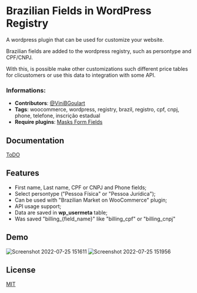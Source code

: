
# Brazilian Fields in WordPress Registry

A wordpress plugin that can be used for customize your website.

Brazilian fields are added to the wordpress registry, such as persontype and CPF/CNPJ.

With this, is possible make other customizations such different price tables for clicustomers or use this data to integration with some API.
### Informations:

- **Contributors**: [@ViniBGoulart](https://github.com/ViniBGoulart)
- **Tags**: woocommerce, wordpress, registry, brazil, registro, cpf, cnpj, phone, telefone, inscrição estadual
- **Require plugins**: [Masks Form Fields](https://br.wordpress.org/plugins/masks-form-fields/)


## Documentation

[ToDO]()


## Features

- First name, Last name, CPF or CNPJ and Phone fields;
- Select persontype ("Pessoa Física" or "Pessoa Jurídica");
- Can be used with "Brazilian Market on WooCommerce" plugin;
- API usage support;
- Data are saved in **wp_usermeta** table;
- Was saved "billing_{field_name}" like "billing_cpf" or "billing_cnpj"


## Demo


![Screenshot 2022-07-25 151611](https://user-images.githubusercontent.com/88122830/180850839-8ba23329-387e-40ee-90a5-3c09a82a381d.png)
![Screenshot 2022-07-25 151956](https://user-images.githubusercontent.com/88122830/180850849-77ee49d2-726d-41a9-b096-1fed6efd2fff.png)


## License

[MIT](https://choosealicense.com/licenses/mit/)

